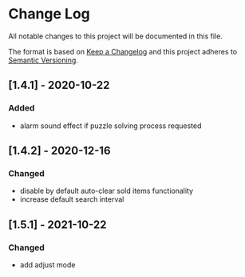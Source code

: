 # Change Log
All notable changes to this project will be documented in this file.
 
The format is based on [Keep a Changelog](http://keepachangelog.com/)
and this project adheres to [Semantic Versioning](http://semver.org/).

## [1.4.1] - 2020-10-22
 
### Added
- alarm sound effect if puzzle solving process requested

## [1.4.2] - 2020-12-16
 
### Changed
- disable by default auto-clear sold items functionality
- increase default search interval

## [1.5.1] - 2021-10-22
 
### Changed
- add adjust mode

